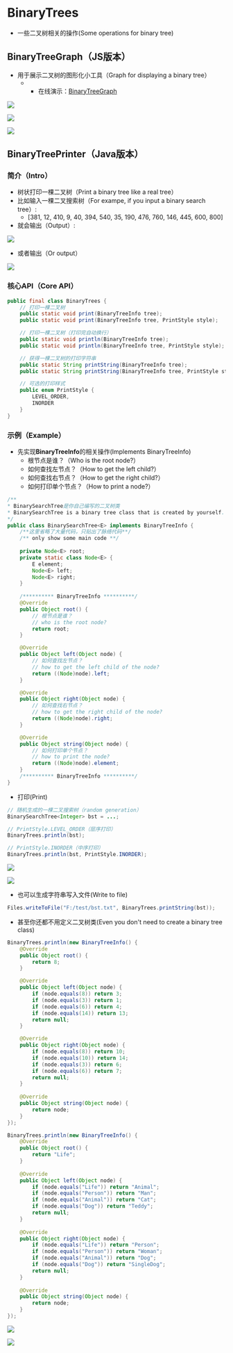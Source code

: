 # BinaryTrees
- 一些二叉树相关的操作(Some operations for binary tree)

## BinaryTreeGraph（JS版本）
- 用于展示二叉树的图形化小工具（Graph for displaying a binary tree）
  - - 在线演示：[BinaryTreeGraph](http://520it.com/binarytrees/)

![](https://img2018.cnblogs.com/blog/497279/201904/497279-20190411181407782-189771449.png)

![](https://img2018.cnblogs.com/blog/497279/201904/497279-20190411181416438-864400711.png)

![](https://img2018.cnblogs.com/blog/497279/201904/497279-20190411181425642-1603723382.png)

## BinaryTreePrinter（Java版本）
### 简介（Intro）
- 树状打印一棵二叉树（Print a binary tree like a real tree）
- 比如输入一棵二叉搜索树（For exampe, if you input a binary search tree）: 
  -  [381, 12, 410, 9, 40, 394, 540, 35, 190, 476, 760, 146, 445, 600, 800]
- 就会输出（Output）:

![](https://img2018.cnblogs.com/blog/497279/201904/497279-20190406094223007-512106824.png)

- 或者输出（Or output）

![](https://img2018.cnblogs.com/blog/497279/201904/497279-20190406094237106-573651641.png)

### 核心API（Core API）
```java
public final class BinaryTrees {
	// 打印一棵二叉树
	public static void print(BinaryTreeInfo tree);
	public static void print(BinaryTreeInfo tree, PrintStyle style);

	// 打印一棵二叉树（打印完自动换行）
	public static void println(BinaryTreeInfo tree);
	public static void println(BinaryTreeInfo tree, PrintStyle style);

	// 获得一棵二叉树的打印字符串
	public static String printString(BinaryTreeInfo tree);
	public static String printString(BinaryTreeInfo tree, PrintStyle style);

	// 可选的打印样式
	public enum PrintStyle {
		LEVEL_ORDER, 
		INORDER
	}
}
```

### 示例（Example）
- 先实现**BinaryTreeInfo**的相关操作(Implements BinaryTreeInfo)
  - 根节点是谁？（Who is the root node?）
  - 如何查找左节点？（How to get the left child?）
  - 如何查找右节点？（How to get the right child?）
  - 如何打印单个节点？（How to print a node?）
```java
/**
* BinarySearchTree是你自己编写的二叉树类
* BinarySearchTree is a binary tree class that is created by yourself.
*/
public class BinarySearchTree<E> implements BinaryTreeInfo {
	/**这里省略了大量代码，只贴出了脉络代码**/
	/** only show some main code **/
	
	private Node<E> root;
	private static class Node<E> {
		E element;
		Node<E> left;
		Node<E> right;
	}
	
	/********** BinaryTreeInfo **********/
	@Override
	public Object root() {
		// 根节点是谁？
		// who is the root node?
		return root;
	}

	@Override
	public Object left(Object node) {
		// 如何查找左节点？
		// how to get the left child of the node?
		return ((Node)node).left;
	}

	@Override
	public Object right(Object node) {
		// 如何查找右节点？
		// how to get the right child of the node?
		return ((Node)node).right;
	}

	@Override
	public Object string(Object node) {
		// 如何打印单个节点？
		// how to print the node?
		return ((Node)node).element;
	}
	/********** BinaryTreeInfo **********/
}
```

- 打印(Print)
```java
// 随机生成的一棵二叉搜索树（random generation）
BinarySearchTree<Integer> bst = ...;

// PrintStyle.LEVEL_ORDER（层序打印）
BinaryTrees.println(bst); 

// PrintStyle.INORDER（中序打印）
BinaryTrees.println(bst, PrintStyle.INORDER);
```

![](https://img2018.cnblogs.com/blog/497279/201904/497279-20190406111607906-1148747309.png)

![](https://img2018.cnblogs.com/blog/497279/201904/497279-20190406111614353-1717134516.png)

- 也可以生成字符串写入文件(Write to file)
```java
Files.writeToFile("F:/test/bst.txt", BinaryTrees.printString(bst));
```

- 甚至你还都不用定义二叉树类(Even you don't need to create a binary tree class)
```java
BinaryTrees.println(new BinaryTreeInfo() {
	@Override
	public Object root() {
		return 8;
	}

	@Override
	public Object left(Object node) {
		if (node.equals(8)) return 3;
		if (node.equals(3)) return 1;
		if (node.equals(6)) return 4;
		if (node.equals(14)) return 13;
		return null;
	}

	@Override
	public Object right(Object node) {
		if (node.equals(8)) return 10;
		if (node.equals(10)) return 14;
		if (node.equals(3)) return 6;
		if (node.equals(6)) return 7;
		return null;
	}
	
	@Override
	public Object string(Object node) {
		return node;
	}
});

BinaryTrees.println(new BinaryTreeInfo() {
	@Override
	public Object root() {
		return "Life";
	}
	
	@Override
	public Object left(Object node) {
		if (node.equals("Life")) return "Animal";
		if (node.equals("Person")) return "Man";
		if (node.equals("Animal")) return "Cat";
		if (node.equals("Dog")) return "Teddy";
		return null;
	}
	
	@Override
	public Object right(Object node) {
		if (node.equals("Life")) return "Person";
		if (node.equals("Person")) return "Woman";
		if (node.equals("Animal")) return "Dog";
		if (node.equals("Dog")) return "SingleDog";
		return null;
	}
	
	@Override
	public Object string(Object node) {
		return node;
	}
});
```
![](https://img2018.cnblogs.com/blog/497279/201904/497279-20190406100247015-1301544281.png)

![](https://img2018.cnblogs.com/blog/497279/201904/497279-20190406100252563-950745142.png)
